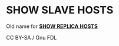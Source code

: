 
# SHOW SLAVE HOSTS

Old name for **[SHOW REPLICA HOSTS](../../show/show-replica-hosts.md)**


CC BY-SA / Gnu FDL

